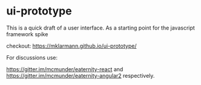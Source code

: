 # ui-prototype

This is a quick draft of a user interface. As a starting point for the javascript framework spike

checkout: https://mklarmann.github.io/ui-prototype/



For discussions use:

https://gitter.im/mcmunder/eaternity-react
and
https://gitter.im/mcmunder/eaternity-angular2
respectively.
